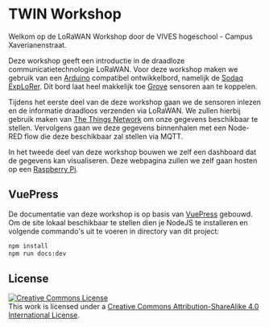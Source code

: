 # TWIN Workshop

Welkom op de LoRaWAN Workshop door de VIVES hogeschool - Campus Xaverianenstraat.

Deze workshop geeft een introductie in de draadloze communicatietechnologie LoRaWAN. Voor deze workshop maken we gebruik van een [Arduino](https://www.arduino.cc/) compatibel ontwikkelbord, namelijk de [Sodaq ExpLoRer](https://shop.sodaq.com/explorer.html). Dit bord laat heel makkelijk toe [Grove](http://wiki.seeedstudio.com/Grove/) sensoren aan te koppelen.

<!-- TODO: Add some pictures / screenshots -->

Tijdens het eerste deel van de deze workshop gaan we de sensoren inlezen en de informatie draadloos verzenden via LoRaWAN. We zullen hierbij gebruik maken van [The Things Network](https://www.thethingsnetwork.org/) om onze gegevens beschikbaar te stellen. Vervolgens gaan we deze gegevens binnenhalen met een Node-RED flow die deze beschikbaar zal stellen via MQTT.

In het tweede deel van deze workshop bouwen we zelf een dashboard dat de gegevens kan visualiseren. Deze webpagina zullen we zelf gaan hosten op een [Raspberry Pi](https://www.raspberrypi.org/).

## VuePress

De documentatie van deze workshop is op basis van [VuePress](https://v2.vuepress.vuejs.org/) gebouwd. Om de site lokaal beschikbaar te stellen dien je NodeJS te installeren en volgende commando's uit te voeren in directory van dit project:

```bash
npm install
npm run docs:dev
```

## License

<a rel="license" href="http://creativecommons.org/licenses/by-sa/4.0/"><img alt="Creative Commons License" style="border-width:0" src="https://i.creativecommons.org/l/by-sa/4.0/88x31.png" /></a><br />This work is licensed under a <a rel="license" href="http://creativecommons.org/licenses/by-sa/4.0/">Creative Commons Attribution-ShareAlike 4.0 International License</a>.
